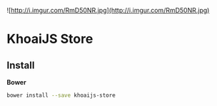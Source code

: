 ![http://i.imgur.com/RmD50NR.jpg](http://i.imgur.com/RmD50NR.jpg)

# KhoaiJS Store

## Install

**Bower**

```bash
bower install --save khoaijs-store
```